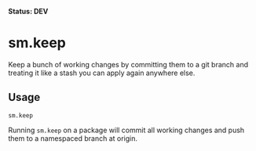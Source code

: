 **Status: DEV**

sm.keep
=======

Keep a bunch of working changes by committing them to a git branch and treating it like a stash you can apply again anywhere else.


Usage
-----

	sm.keep

Running `sm.keep` on a package will commit all working changes and push them to a namespaced branch at origin.

